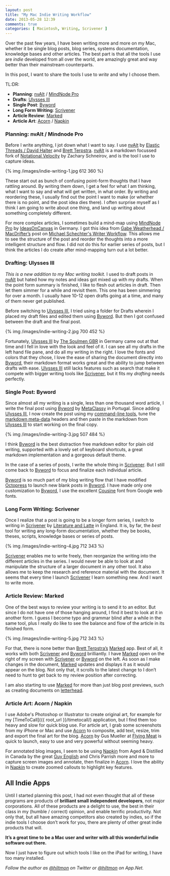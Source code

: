 ```yaml
---
layout: post
title: "My Mac Indie Writing Workflow"
date: 2013-05-28 12:39
comments: true
categories: [ Macintosh, Writing, Scrivener ]
---
```


Over the past few years, I have been writing more and more on my Mac, whether it be single blog posts, blog series, systems documentation, knowledge bases and other articles. The best part is that all the tools I use are *indie* developed from all over the world, are amazingly great and way better than their mainstream counterparts.

In this post, I want to share the tools I use to *write* and why I choose them.

TL:DR:

* **Planning**: [nvAlt][nvalt] / [MindNode Pro][mindnode]
* **Drafts**: [Ulysses III][ulysses]
* **Single Post**: [Byword][byword]
* **Long Form Writing**: [Scrivener][scrivener]
* **Article Review**: [Marked][marked]
* **Article Art**: [Acorn][acorn] / [Napkin][napkin]

### Planning: nvAlt / Mindnode Pro

Before I write anything, I jot down what I want to say. I use [nvAlt][nvalt] by [Elastic Threads / David Halter][9] and [Brett Terpstra][10]. [nvAlt][nvalt] is a markdown focussed fork of [Notational Velocity][12] by Zachary Schneirov, and is the tool I use to capture ideas.

{% img /images/indie-writing-1.jpg 612 360 %}

These start out as bunch of confusing point-form thoughts that I have rattling around. By writing them down, I get a feel for what I am thinking, what I want to say and what will get written, in what order. By writing and reordering these, I usually find out the point I want to make (or whether there is no point, and the post idea dies there). I often surprise myself as I think I am going to write about one thing, and land up writing about something completely different.

For more complex articles, I sometimes build a mind-map using [MindNode Pro][mindnode] by [IdeasOnCanvas][15] in Germany. I got this idea from [Gabe Weatherhead / MacDrifter’s][16] post on [Michael Schechter's Writer Workflow][17]. This allows me to see the structure of the post and reorder the thoughts into a more intelligent structure and flow. I did not do this for earlier series of posts, but I think the articles I do create after mind-mapping turn out a lot better.

### Drafting: Ulysses III

*This is a new addition to my Mac writing toolkit.* I used to draft posts in [nvAlt][nvalt] but hated how my notes and ideas got mixed up with my drafts. When the point form summary is finished, I like to flesh out articles in draft. Then let them simmer for a while and revisit them. This one has been simmering for over a month. I usually have 10-12 open drafts going at a time, and many of them never get published.

Before switching to [Ulysses III][ulysses], I tried using a folder for Drafts wherein I placed my draft files and edited them using [Byword][byword]. But then I got confused between the draft and the final post.

{% img /images/indie-writing-2.jpg 700 452 %}

Fortunately, [Ulysses III][ulysses] by [The Soulmen GBR][22] in Germany came out at that time and I fell in love with the look and feel of it. I can see all my drafts in the left hand file pane, and do all my writing in the right. I love the fonts and colors that they chose, I love the ease of sharing the document directly into [Byword][byword], their markdown format works great and the ability to jump between drafts with ease. [Ulysses III][ulysses] still lacks features such as search that make it compete with bigger writing tools like [Scrivener][scrivener], but it fits my *drafting* needs perfectly.

### Single Post: Byword

Since almost all my writing is a single, less than one thousand word article, I write the final post using [Byword][byword] by [MetaClassy][27] in Portugal. Since adding [Ulysses III][ulysses], I now create the post using my [command-line tools][29], tune the [markdown meta-data][30] headers and then paste in the markdown from [Ulysses III][ulysses] to start working on the final copy.

{% img /images/indie-writing-3.jpg 507 484 %}

I think [Byword][byword] is the best distraction free markdown editor for plain old writing, supported with a lovely set of keyboard shortcuts, a great markdown implementation and a gorgeous default theme.

In the case of a series of posts, I write the whole thing in [Scrivener][scrivener]. But I still come back to [Byword][byword] to focus and finalize each individual article.

[Byword][byword] is so much part of my blog writing flow that I have modified [Octopress][36] to launch new blank posts in [Byword][byword]. I have made only one customization to [Byword][byword], I use the excellent [Cousine][39] font from Google web fonts.

### Long Form Writing: Scrivener

Once I realize that a post is going to be a longer form series, I switch to writing in [Scrivener][scrivener] by [Literature and Latte][41] in England. It is, by far, the *best* tool for writing any long-form documentation, whether they be books, theses, scripts, knowledge bases or series of posts.

{% img /images/indie-writing-4.jpg 712 343 %}

[Scrivener][scrivener] enables me to write freely, then reorganize the writing into the different articles in the series. I would never be able to look at and manipulate the structure of a larger document in any other tool. It also allows me to keep the research and reference material with the document. It seems that every time I launch [Scrivener][scrivener] I learn something new. And I want to write more.

### Article Review: Marked

One of the best ways to review your writing is to send it to an editor. But since I do not have one of those hanging around, I find it best to look at it in another form. I guess I become typo and grammar blind after a while in the same tool, plus I really do like to see the balance and flow of the article in its finished form. 

{% img /images/indie-writing-5.jpg 712 343 %}

For that, there is none better than [Brett Terpstra’s][44] [Marked][marked] app. Best of all, it works with both [Scrivener][scrivener] and [Byword][byword] brilliantly. I have [Marked][marked] open on the right of my screen with [Scrivener][scrivener] or [Byword][byword] on the left. As soon as I make changes in the document, [Marked][marked] updates and displays it as it would appear on the blog. Not only that, it scrolls to the latest change to I don’t need to hunt to get back to my review position after correcting.

I am also starting to use [Marked][marked] for more than just blog post previews, such as creating documents on [letterhead][53].

### Article Art: Acorn / Napkin

I use Adobe's Photoshop or Illustrator to create original art, for example for my  [TimeToCall]({{ root_url }}/timetocall/) application, but I find them too heavy and slow for quick blog use. For article art, I grab some screenshots from my iPhone or Mac and use [Acorn][acorn] to composite, add text, resize, trim and export the final art for the blog. [Acorn][acorn] by Gus Mueller at [Flying Meat][56] is quick to launch, easy to use and very powerful without seeming heavy.

For annotated blog images, I seem to be using [Napkin][napkin] from Aged & Distilled in Canada by the great [Guy English][guy] and Chris Parrish more and more to capture screen images and annotate, then finalize in [Acorn][acorn]. I love the ability in [Napkin][napkin] to create zoomed callouts to highlight key features.

## All Indie Apps

Until I started planning this post, I had not even thought that all of these programs are products of **brilliant small independent developers**, not major corporations. All of these products are a delight to use, the best in their class in my <span class="light">(humble / correct)</span> opinion, and enable terrific productivity. Not only that, but all have amazing competitors also created by indies, so if the indie tools I choose don’t work for you, there are plenty of other great indie products that will.

**It’s a great time to be a Mac user and writer with all this wonderful indie software out there.**

Now I just have to figure out which tools I like on the iPad for writing, I have too many installed.

*Follow the author as [@hiltmon][57] on Twitter or [@hiltmon][58] on App.Net.*

[nvalt]:	http://brettterpstra.com/projects/nvalt/
[mindnode]:	https://itunes.apple.com/us/app/mindnode-pro/id402398561?mt=12&uo=4&at=10l894
[ulysses]:	https://itunes.apple.com/us/app/ulysses-iii/id623795237?mt=12&uo=4&at=10l894
[byword]:	https://itunes.apple.com/us/app/byword/id420212497?mt=12&uo=4&at=10l894
[scrivener]:	https://itunes.apple.com/us/app/scrivener/id418889511?mt=12&uo=4&at=10l894
[marked]:	https://itunes.apple.com/us/app/marked/id448925439?mt=12&uo=4&at=10l894
[acorn]:	https://itunes.apple.com/us/app/acorn-4-image-editor-for-humans/id634108295?mt=12&uo=4&at=10l894
[napkin]:	https://itunes.apple.com/us/app/napkin-concise-image-annotation/id581789185?mt=12&uo=4&at=10l894
[9]:	http://elasticthreads.tumblr.com
[10]:	http://brettterpstra.com
[12]:	http://notational.net
[15]:	http://mindnode.com/imprint.html#imprint
[16]:	http://www.macdrifter.com
[17]:	http://www.macdrifter.com/2012/04/michael-schechters-writer-workflow.html
[22]:	http://www.the-soulmen.com
[27]:	http://metaclassy.com
[29]:	https://hiltmon.com/blog/2012/07/18/octopress-post-and-publish/
[30]:	https://hiltmon.com/blog/2012/06/18/markdown-metadata/
[36]:	http://octopress.org
[39]:	http://www.google.com/webfonts/specimen/Cousine
[41]:	http://www.literatureandlatte.com/about.php
[44]:	http://brettterpstra.com
[53]:	https://hiltmon.com/blog/2013/05/23/letterhead-markdown-style/
[56]:	http://flyingmeat.com/about/
[57]:	http://https://twitter.com/hiltmon
[58]:	http://alpha.app.net/hiltmon
[guy]:	http://kickingbear.com/blog/

